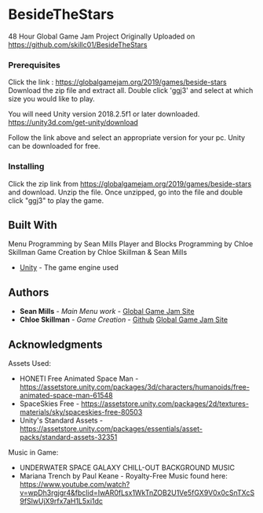# BesideTheStars
48 Hour Global Game Jam Project
Originally Uploaded on https://github.com/skillc01/BesideTheStars 

### Prerequisites
 
Click the link : https://globalgamejam.org/2019/games/beside-stars
Download the zip file and extract all.
Double click 'ggj3' and select at which size you would like to play.  

You will need Unity version 2018.2.5f1 or later downloaded.
https://unity3d.com/get-unity/download

Follow the link above and select an appropriate version for your pc.
Unity can be downloaded for free. 

### Installing

Click the zip link from https://globalgamejam.org/2019/games/beside-stars and download.
Unzip the file. Once unzipped, go into the file and double click "ggj3" to play the game.

## Built With

Menu Programming by Sean Mills
Player and Blocks Programming by Chloe Skillman
Game Creation by Chloe Skillman & Sean Mills
* [Unity](https://unity3d.com/get-unity/download) - The game engine used

## Authors

* **Sean Mills** -  *Main Menu work*  -  [Global Game Jam Site](https://globalgamejam.org/users/retrogamr2000)
* **Chloe Skillman** - *Game Creation* - [Github](https://github.com/skillc01)
                                         [Global Game Jam Site](https://globalgamejam.org/users/chloe-skillman)

## Acknowledgments

Assets Used:
* HONETI Free Animated Space Man - https://assetstore.unity.com/packages/3d/characters/humanoids/free-animated-space-man-61548
* SpaceSkies Free - https://assetstore.unity.com/packages/2d/textures-materials/sky/spaceskies-free-80503
* Unity's Standard Assets - https://assetstore.unity.com/packages/essentials/asset-packs/standard-assets-32351

Music in Game:
* UNDERWATER SPACE GALAXY CHILL-OUT BACKGROUND MUSIC
* Mariana Trench by Paul Keane - Royalty-Free Music found here: https://www.youtube.com/watch?v=wpDh3rgjgr4&fbclid=IwAR0fLsx1WkTnZOB2U1Ve5fGX9V0x0cSnTXcS9fSlwUjX9rfx7aH1L5xi1dc
